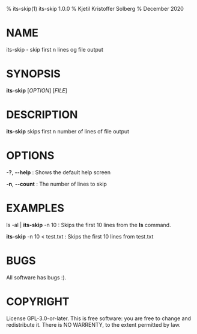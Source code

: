 % its-skip(1) its-skip 1.0.0
% Kjetil Kristoffer Solberg
% December 2020

# NAME
its-skip - skip first n lines og file output

# SYNOPSIS
**its-skip** [*OPTION*] [*FILE*]

# DESCRIPTION
**its-skip** skips first n number of lines of file output

# OPTIONS
**-?**, **--help**
: Shows the default help screen

**-n**, **--count**
: The number of lines to skip

# EXAMPLES
ls -al | **its-skip** -n 10
: Skips the first 10 lines from the **ls** command.

**its-skip** -n 10 < test.txt
: Skips the first 10 lines from test.txt

# BUGS
All software has bugs :).

# COPYRIGHT
License GPL-3.0-or-later. This is free software: you are free to change and redistribute it. There is NO WARRENTY, to the extent permitted by law.
